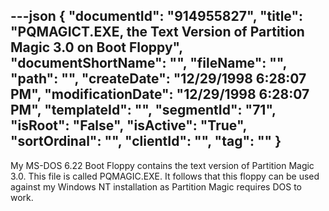 ---json
{
  "documentId": "914955827",
  "title": "PQMAGICT.EXE, the Text Version of Partition Magic 3.0 on Boot Floppy",
  "documentShortName": "",
  "fileName": "",
  "path": "",
  "createDate": "12/29/1998 6:28:07 PM",
  "modificationDate": "12/29/1998 6:28:07 PM",
  "templateId": "",
  "segmentId": "71",
  "isRoot": "False",
  "isActive": "True",
  "sortOrdinal": "",
  "clientId": "",
  "tag": ""
}
---

My MS-DOS 6.22 Boot Floppy contains the text version of Partition Magic 3.0. This file is called PQMAGIC.EXE. It follows that this floppy can be used against my Windows NT installation as Partition Magic requires DOS to work.
